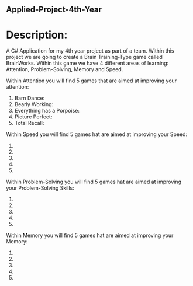 ## Applied-Project-4th-Year

# Description:
A C# Application for my 4th year project as part of a team.
Within this project we are going to create a Brain Training-Type game called BrainWorks. Within this game we have 4 different areas of learning: Attention, Problem-Solving, Memory and Speed.

Within Attention you will find 5 games that are aimed at improving your attention:

1. Barn Dance:
2. Bearly Working:
3. Everything has a Porpoise:
4. Picture Perfect:
5. Total Recall:

Within Speed you will find 5 games hat are aimed at improving your Speed:

1.
2.
3.
4.
5.

Within Problem-Solving you will find 5 games hat are aimed at improving your Problem-Solving Skills:

1.
2.
3.
4.
5.

Within Memory you will find 5 games hat are aimed at improving your Memory:

1.
2.
3.
4.
5.
